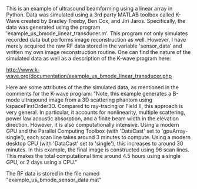 This is an example of ultrasound beamforming using a linear array in Python. Data was simulated using a 3rd party MATLAB toolbox called K-Wave created by Bradley Treeby, Ben Cox, and Jiri Jaros. Specifically, the data was generated using the program 'example_us_bmode_linear_transducer.m'. This program not only simulates recorded data but performs image reconstruction as well. However, I have merely acquired the raw RF data stored in the variable 'sensor_data' and written my own image reconstruction routine. One can find the nature of the simulated data as well as a description of the K-wave program here: 

http://www.k-wave.org/documentation/example_us_bmode_linear_transducer.php

Here are some attributes of the the simulated data, as mentioned in the comments for the K-wave program:
"Note, this example generates a B-mode ultrasound image from a 3D scattering phantom using kspaceFirstOrder3D. Compared to ray-tracing or Field II, this approach is very general. In particular, it accounts for nonlinearity, multiple scattering, power law acoustic absorption, and a finite beam width in the elevation direction. However, it is also computationally intensive. Using a modern GPU and the Parallel Computing Toolbox (with 'DataCast' set to 'gpuArray-single'), each scan line takes around 3 minutes to compute. Using a modern desktop CPU (with 'DataCast' set to 'single'), this increases to around 30 minutes. In this example, the final image is constructed using 96 scan lines. This makes the total computational time around 4.5 hours using a single GPU, or 2 days using a CPU."

The RF data is stored in the file named "example_us_bmode_sensor_data.mat"